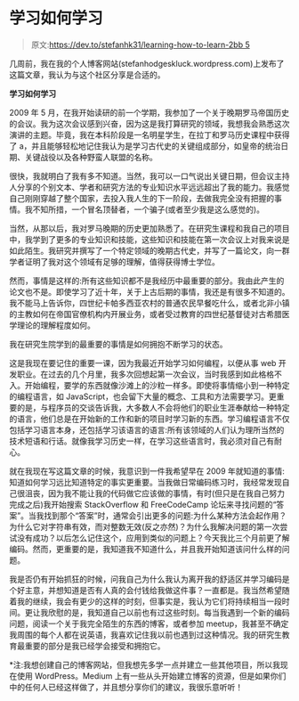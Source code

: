 # 学习如何学习

> 原文:[https://dev.to/stefanhk31/learning-how-to-learn-2bb 5](https://dev.to/stefanhk31/learning-how-to-learn-----2bb5)

几周前，我在我的个人博客网站(stefanhodgeskluck.wordpress.com)上发布了这篇文章，我认为与这个社区分享是合适的。

**学习如何学习**

2009 年 5 月，在我开始读研的前一个学期，我参加了一个关于晚期罗马帝国历史的会议。我为这次会议感到兴奋，因为这是我打算研究的领域，我想我会熟悉这次演讲的主题。毕竟，我在本科阶段是一名明星学生，在拉丁和罗马历史课程中获得了 a，并且能够轻松地记住我认为是学习古代史的关键组成部分，如皇帝的统治日期、关键战役以及各种野蛮人联盟的名称。

很快，我就明白了我有多不知道。当然，我可以一口气说出关键日期，但会议主持人分享的个别文本、学者和研究方法的专业知识水平远远超出了我的能力。我感觉自己刚刚穿越了整个国家，去投入我人生的下一阶段，去做我完全没有把握的事情。我不知所措，一个冒名顶替者，一个骗子(或者至少我是这么感觉的)。

当然，从那以后，我对罗马晚期的历史更加熟悉了。在研究生课程和我自己的项目中，我学到了更多的专业知识和技能，这些知识和技能在第一次会议上对我来说是如此陌生。我研究并撰写了一个特定领域的晚期古代史，并写了一篇论文，向一群学者证明了我对这个领域有足够的理解，值得获得博士学位。

然而，事情是这样的:所有这些知识都不是我经历中最重要的部分。我由此产生的论文也不是。即使学习了近十年，关于上古后期的事情，我还是有很多不知道的。我不能马上告诉你，四世纪卡帕多西亚农村的普通农民早餐吃什么，或者北非小镇的主教如何在帝国官僚机构内开展业务，或者受过教育的四世纪基督徒对古希腊医学理论的理解程度如何。

我在研究生院学到的最重要的事情是如何拥抱不断学习的状态。

这是我现在要记住的重要一课，因为我最近开始学习如何编程，以便从事 web 开发职业。在过去的几个月里，我多次回想起第一次会议，当时我感到如此格格不入。开始编程，要学的东西就像沙滩上的沙粒一样多。即使将事情缩小到一种特定的编程语言，如 JavaScript，也会留下大量的概念、工具和方法需要学习。更重要的是，与程序员的交谈告诉我，大多数人不会将他们的职业生涯奉献给一种特定的语言，他们总是在开始新的工作和新的项目时学习新的东西。学习编程语言不仅包括学习语言本身，还包括学习该语言的语言:所有该领域的人们认为理所当然的技术短语和行话。就像我学习历史一样，在学习这些语言时，我必须对自己有耐心。

就在我现在写这篇文章的时候，我意识到一件我希望早在 2009 年就知道的事情:知道如何学习远比知道特定的事实更重要。当我做日常编码练习时，我经常发现自己很沮丧，因为我不能让我的代码做它应该做的事情，有时(但只是在我自己努力完成之后)我开始搜索 StackOverflow 和 FreeCodeCamp 论坛来寻找问题的“答案”。当我找到那个“答案”时，通常会引出更多的问题:为什么某种方法会起作用？为什么它对字符串有效，而对整数无效(反之亦然)？为什么我解决问题的第一次尝试没有成功？以后怎么记住这个，应用到类似的问题上？今天我比三个月前更了解编码。然而，更重要的是，我知道我不知道什么，并且我开始知道该问什么样的问题。

我是否仍有开始抓狂的时候，问我自己为什么我认为离开我的舒适区并学习编码是个好主意，并想知道是否有人真的会付钱给我做这件事？一直都是。我当然希望随着我的继续，我会有更少的这样的时刻，但事实是，我认为它们将持续相当一段时间。更让我欣慰的是，我知道自己以前也有过这些时刻。每当我遇到一个新的编码问题，阅读一个关于我完全陌生的东西的博客，或者参加 meetup，我甚至不确定我周围的每个人都在说英语，我喜欢记住我以前也遇到过这种情况。我的研究生教育最重要的部分是我已经学会接受和拥抱它。

*注:我想创建自己的博客网站，但我想先多学一点并建立一些其他项目，所以我现在使用 WordPress。Medium 上有一些从头开始建立博客的资源，但是如果你们中的任何人已经这样做了，并且想分享你们的建议，我很乐意听听！